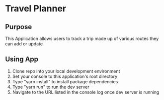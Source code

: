 # Travel Planner

## Purpose

This Application allows users to track a trip made up of various routes they can add or update

## Using App

1. Clone repo into your local development environment
2. Set your console to this application's root directory
3. Type "yarn install" to install package dependencies
4. Type "yarn run" to run the dev server
5. Navigate to the URL listed in the console log once dev server is running
